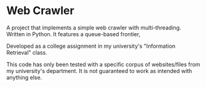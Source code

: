 # Web Crawler
 
A project that implements a simple web crawler with multi-threading. Written in Python.
It features a queue-based frontier, 

Developed as a college assignment in my university's "Information Retrieval" class.

This code has only been tested with a specific corpus of websites/files from my university's department.
It is not guaranteed to work as intended with anything else.
